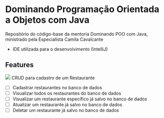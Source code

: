 # Dominando Programação Orientada a Objetos com Java

Repositório do código-base da mentoria Dominando POO com Java, ministrado pela Especialista Camila Cavalcante

- IDE utilizada para o desenvolvimento (IntelliJ)

## Features
![](../../diagramaER.jpg)
CRUD para cadastro de um Restaurante

- [ ] Cadastrar restaurantes no banco de dados
- [ ] Visualizar todos os restaurantes do banco de dados
- [ ] Visualizar um restaurante específico já salvo no banco de dados
- [ ] Atualizar um restaurante já salvo no banco de dados
- [ ] Deletar um restaurante já salvo no banco de dados
